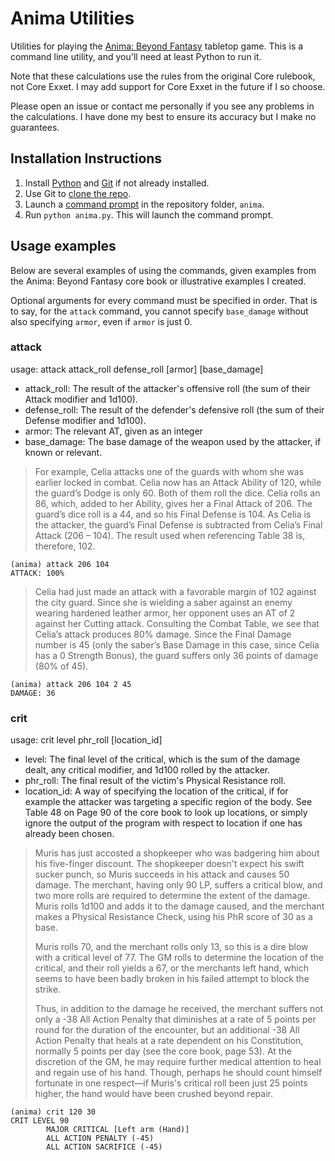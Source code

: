 # Anima Utilities

Utilities for playing the [Anima: Beyond Fantasy](https://tvtropes.org/pmwiki/pmwiki.php/TabletopGame/AnimaBeyondFantasy) tabletop game. This is a command line utility, and you'll need at least Python to run it.

Note that these calculations use the rules from the original Core rulebook, not Core Exxet. I may add support for Core Exxet in the future if I so choose.

Please open an issue or contact me personally if you see any problems in the calculations. I have done my best to ensure its accuracy but I make no guarantees.

## Installation Instructions

1. Install [Python](https://www.python.org/) and [Git](https://git-scm.com/) if not already installed.
1. Use Git to [clone the repo](https://docs.github.com/en/free-pro-team@latest/github/creating-cloning-and-archiving-repositories/cloning-a-repository).
1. Launch a [command prompt](https://www.howtogeek.com/235101/10-ways-to-open-the-command-prompt-in-windows-10/) in the repository folder, `anima`.
1. Run `python anima.py`. This will launch the command prompt.

## Usage examples

Below are several examples of using the commands, given examples from the Anima: Beyond Fantasy core book or illustrative examples I created.

Optional arguments for every command must be specified in order. That is to say, for the `attack` command, you cannot specify `base_damage` without also specifying `armor`, even if `armor` is just 0.

### attack

usage: attack attack_roll defense_roll [armor] [base_damage]

- attack_roll: The result of the attacker's offensive roll (the sum of their Attack modifier and 1d100).
- defense_roll: The result of the defender's defensive roll (the sum of their Defense modifier and 1d100).
- armor: The relevant AT, given as an integer
- base_damage: The base damage of the weapon used by the attacker, if known or relevant.

> For example, Celia attacks one of the guards with whom she was earlier locked in combat. Celia now has an Attack Ability of 120, while the guard’s Dodge is only 60. Both of them roll the dice. Celia rolls an 86, which, added to her Ability, gives her a Final Attack of 206. The guard’s dice roll is a 44, and so his Final Defense is 104. As Celia is the attacker, the guard’s Final Defense is subtracted from Celia’s Final Attack (206 – 104). The result used when referencing Table 38 is, therefore, 102.

```
(anima) attack 206 104
ATTACK: 100%
```

> Celia had just made an attack with a favorable margin of 102 against the city guard. Since she is wielding a saber against an enemy wearing hardened leather armor, her opponent uses an AT of 2 against her Cutting attack. Consulting the Combat Table, we see that Celia’s attack produces 80% damage. Since the Final Damage number is 45 (only the saber’s Base Damage in this case, since Celia has a 0 Strength Bonus), the guard suffers only 36 points of damage (80% of 45).

```
(anima) attack 206 104 2 45
DAMAGE: 36
```

### crit

usage: crit level phr_roll [location_id]

- level: The final level of the critical, which is the sum of the damage dealt, any critical modifier, and 1d100 rolled by the attacker.
- phr_roll: The final result of the victim's Physical Resistance roll.
- location_id: A way of specifying the location of the critical, if for example the attacker was targeting a specific region of the body. See Table 48 on Page 90 of the core book to look up locations, or simply ignore the output of the program with respect to location if one has already been chosen.

> Muris has just accosted a shopkeeper who was badgering him about his five-finger discount. The shopkeeper doesn't expect his swift sucker punch, so Muris succeeds in his attack and causes 50 damage. The merchant, having only 90 LP, suffers a critical blow, and two more rolls are required to determine the extent of the damage. Muris rolls 1d100 and adds it to the damage caused, and the merchant makes a Physical Resistance Check, using his PhR score of 30 as a base.
>
> Muris rolls 70, and the merchant rolls only 13, so this is a dire blow with a critical level of 77. The GM rolls to determine the location of the critical, and their roll yields a 67, or the merchants left hand, which seems to have been badly broken in his failed attempt to block the strike.
>
> Thus, in addition to the damage he received, the merchant suffers not only a -38 All Action Penalty that diminishes at a rate of 5 points per round for the duration of the encounter, but an additional -38 All Action Penalty that heals at a rate dependent on his Constitution, normally 5 points per day (see the core book, page 53). At the discretion of the GM, he may require further medical attention to heal and regain use of his hand. Though, perhaps he should count himself fortunate in one respect—if Muris's critical roll been just 25 points higher, the hand would have been crushed beyond repair.

```
(anima) crit 120 30
CRIT LEVEL 90
        MAJOR CRITICAL [Left arm (Hand)]
        ALL ACTION PENALTY (-45)
        ALL ACTION SACRIFICE (-45)
```
